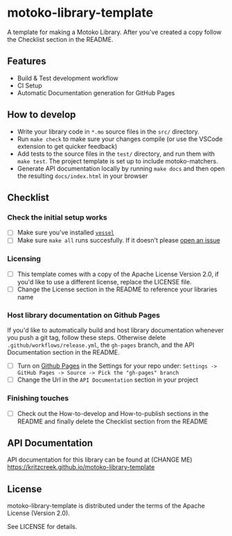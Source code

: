 # motoko-library-template

A template for making a Motoko Library. After you've created a copy
follow the Checklist section in the README.

## Features

- Build & Test development workflow
- CI Setup
- Automatic Documentation generation for GitHub Pages

## How to develop

- Write your library code in `*.mo` source files in the `src/` directory.
- Run `make check` to make sure your changes compile (or use the
  VSCode extension to get quicker feedback)
- Add tests to the source files in the `test/` directory, and run them
  with `make test`. The project template is set up to include
  motoko-matchers.
- Generate API documentation locally by running `make docs` and then
  open the resulting `docs/index.html` in your browser

## Checklist

### Check the initial setup works
- [ ] Make sure you've installed [`vessel`](https://github.com/dfinity/vessel)
- [ ] Make sure `make all` runs succesfully. If it doesn't please [open an issue](https://github.com/kritzcreek/motoko-library-template)

### Licensing
- [ ] This template comes with a copy of the Apache License Version
      2.0, if you'd like to use a different license, replace the
      LICENSE file.
- [ ] Change the License section in the README to reference your
      libraries name

### Host library documentation on Github Pages

If you'd like to automatically build and host library documentation
whenever you push a git tag, follow these steps. Otherwise delete
`.github/workflows/release.yml`, the `gh-pages` branch, and the API Documentation section in the README.

- [ ] Turn on [Github Pages](https://pages.github.com/) in the Settings for your repo under:
      `Settings -> GitHub Pages -> Source -> Pick the "gh-pages" branch`
- [ ] Change the Url in the `API Documentation` section in your project

### Finishing touches
- [ ] Check out the How-to-develop and How-to-publish sections in the
      README and finally delete the Checklist section from the
      README

## API Documentation

API documentation for this library can be found at (CHANGE ME) https://kritzcreek.github.io/motoko-library-template

## License

motoko-library-template is distributed under the terms of the Apache License (Version 2.0).

See LICENSE for details.
